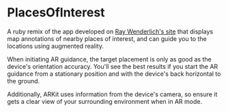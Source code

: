 # PlacesOfInterest #

A ruby remix of the app developed on [Ray Wenderlich's site](http://www.raywenderlich.com/146436/augmented-reality-ios-tutorial-location-based-2) that displays map annotations of nearby places of interest, and can guide you to the locations using augmented reality.

When initiating AR guidance, the target placement is only as good as the device's orientation accuracy. You'll see the best results if you start the AR guidance from a stationary position and with the device's back horizontal to the ground. 

Additionally, ARKit uses information from the device's camera, so ensure it gets a clear view of your surrounding environment when in AR mode.